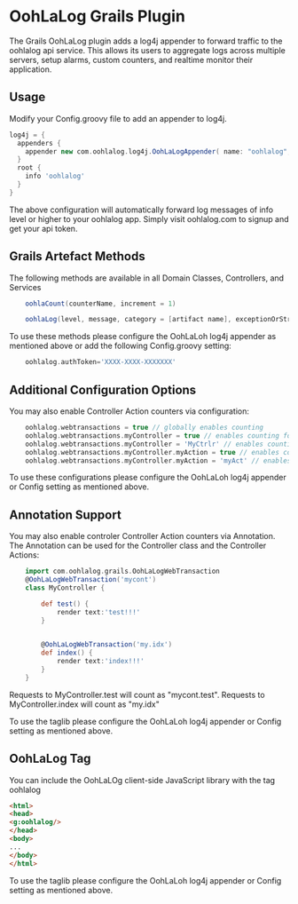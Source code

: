 OohLaLog Grails Plugin
=====================
The Grails OohLaLog plugin adds a log4j appender to forward traffic to the oohlalog api service. This allows its users to aggregate logs across multiple servers, setup alarms, custom counters, and realtime monitor their application.


Usage
-----
Modify your Config.groovy file to add an appender to log4j.

```groovy
log4j = {
  appenders {
    appender new com.oohlalog.log4j.OohLaLogAppender( name: "oohlalog", authToken: "my-api-token", host: "api.oohlalog.com")
  }
  root {
  	info 'oohlalog'
  }
}
```
The above configuration will automatically forward log messages of info level or higher to your oohlalog app. Simply visit oohlalog.com to signup and get your api token.

Grails Artefact Methods
-----------------------

The following methods are available in all Domain Classes, Controllers, and Services

```groovy
	oohlaCount(counterName, increment = 1)

	oohlaLog(level, message, category = [artifact name], exceptionOrStringDetails = null, timestamp = System.currentTimeMillis() )
```
To use these methods please configure the OohLaLoh log4j appender as mentioned above or add the following Config.groovy setting:

```groovy
	oohlalog.authToken='XXXX-XXXX-XXXXXXX'
```


Additional Configuration Options
--------------------------------

You may also enable Controller Action counters via configuration:

```groovy
	oohlalog.webtransactions = true // globally enables counting 
	oohlalog.webtransactions.myController = true // enables counting for a specific controller
	oohlalog.webtransactions.myController = 'MyCtrlr' // enables counting for a specific controller with a custom counter namespace
	oohlalog.webtransactions.myController.myAction = true // enables counting for a specific controller action the default counter name
	oohlalog.webtransactions.myController.myAction = 'myAct' // enables counting for a specific controller action with a custom counter namespace
```

To use these configurations please configure the OohLaLoh log4j appender or Config setting as mentioned above.

Annotation Support
------------------

You may also enable controler Controller Action counters via Annotation. The Annotation can be used for the Controller class and the Controller Actions:


```groovy
	import com.oohlalog.grails.OohLaLogWebTransaction
	@OohLaLogWebTransaction('mycont')
	class MyController {

	    def test() { 
	    	render text:'test!!!'
	    }

		
		@OohLaLogWebTransaction('my.idx')
	    def index() { 
	    	render text:'index!!!'
	    }
	}
```

Requests to MyController.test will count as "mycont.test". 
Requests to MyController.index will count as "my.idx"

To use the taglib please configure the OohLaLoh log4j appender or Config setting as mentioned above.


OohLaLog Tag
------------

You can include the OohLaLOg client-side JavaScript library with the tag oohlalog

```html
<html>
<head>
<g:oohlalog/>
</head>
<body>
...
</body>
</html>
```


To use the taglib please configure the OohLaLoh log4j appender or Config setting as mentioned above.





